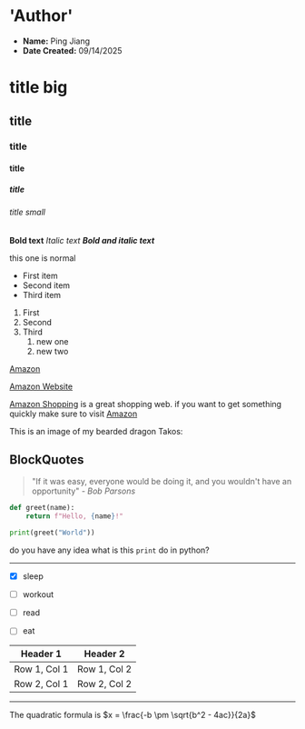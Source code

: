 # **'Author'**
- **Name:** Ping Jiang
- **Date Created:** 09/14/2025



# title big
## title
### title
#### title
##### title
###### title small



**Bold text**
*Italic text*
***Bold and italic text***

this one is normal


- First item
- Second item
- Third item


1. First
2. Second
3. Third
    1. new one
    2. new two
  

[Amazon](https://www.amazon.com)

[Amazon Website ](https://www.amazon.com "a text will appear if you hover over the link")

[Amazon Shopping][amazon-link] is a great shopping web. if you want to get something quickly make sure to visit [Amazon][amazon-link]


[amazon-link]: https://www.amazon.com



This is an image of my bearded dragon Takos:




## **BlockQuotes**

> "If it was easy, everyone would be doing it, and you wouldn't have an opportunity"
> *- Bob Parsons*


```python
def greet(name):
    return f"Hello, {name}!"

print(greet("World"))
```


do you have any idea what is this `print` do in python?



---



- [X] sleep
- [ ] workout
- [ ] read
- [ ] eat





| Header 1 | Header 2 |
|----------|----------|
| Row 1, Col 1 | Row 1, Col 2 |
| Row 2, Col 1 | Row 2, Col 2 |

------

The quadratic formula is $x = \frac{-b \pm \sqrt{b^2 - 4ac}}{2a}$



